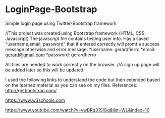 # LoginPage-Bootstrap
Simple login page using Twitter-Bootstrap framework

//This project was created using Bootstrap framework (HTML, CSS, Javascript)
The javascript file contains testing user info.
Has a saved "username,email, password" that if entered correctly will promt a success message otherwise and error message.
*username: gerardfierro
*email: gerard@gmail.com
*password: gerardfierro

All files are needed to work correctly on the browser.
//A sign up page will be added later so this will be updated.

I used the following links to understand the code but then extended based on the learned material as you can see on my files.
References:
http://getbootstrap.com/

https://www.w3schools.com

https://www.youtube.com/watch?v=vwBRq31SlGg&list=WL&index=10
